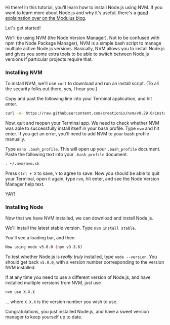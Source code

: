 Hi there! In this tutorial, you'll learn how to install Node.js using NVM. If you want to learn more about Node.js and why it's useful, there's a [good explaination over on the Modulus blog](http://blog.modulus.io/top-10-reasons-to-use-node).

Let's get started!

We'll be using NVM (the Node Version Manager). Not to be confused with npm (the Node Package Manager), NVM is a simple bash script to manage multiple active Node.js versions. Basically, NVM allows you to install Node.js and gives you some extra tools to be able to switch between Node.js versions if particular projects require that.

### Installing NVM

To install NVM, we'll use `curl` to download and run an install script. (To all the security folks out there, yes, I hear you.)

Copy and past the following line into your Terminal application, and hit enter.

```sh
curl -o- https://raw.githubusercontent.com/creationix/nvm/v0.29.0/install.sh | bash
```

Now, quit and reopen your Terminal app. We need to check whether NVM was able to successfully install itself in your bash profile. Type `nvm` and hit enter. If you get an error, you'll need to add NVM to your bash profile manually.

Type `nano .bash_profile`. This will open up your `.bash_profile` document. Paste the following text into your `.bash_profile` document.

```sh
. ~/.nvm/nvm.sh
```

Press `Ctrl + X` to save, `Y` to agree to save. Now you should be able to quit your Terminal, open it again, type `nvm`, hit enter, and see the Node Version Manager help text.

YAY!

### Installing Node

Now that we have NVM installed, we can download and install Node.js.

We'll install the latest stable version. Type `nvm install stable`.

You'll see a loading bar, and then

```sh
Now using node v5.0.0 (npm v3.3.6)
```

To test whether Node.js is _really truly_ installed, type `node --version`. You should get back `v5.0.0`, with a version number corresponding to the version NVM installed.

If at any time you need to use a different version of Node.js, and have installed multiple versions from NVM, just use

```sh
nvm use X.X.X
```

... where `X.X.X` is the version number you wish to use.

Congratulations, you just installed Node.js, and have a sweet version manager to keep yourself up to date.
